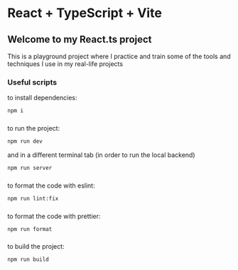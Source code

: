 # React + TypeScript + Vite
## Welcome to my React.ts project

This is a playground project where I practice and train some of the tools and techniques I use in my real-life projects

### Useful scripts
to install dependencies:
```bash
npm i
``` 
###
to run the project:
```bash
npm run dev
```
and in a different terminal tab (in order to run the local backend) 
```bash
npm run server
```
###
to format the code with eslint:
```bash
npm run lint:fix
```
###
to format the code with prettier:
```bash
npm run format
```
###
to build the project:
```bash
npm run build
```
